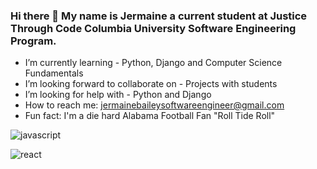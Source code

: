 ### Hi there 👋 My name is Jermaine a current student at Justice Through Code Columbia University Software Engineering Program.



- I’m currently learning - Python, Django and Computer Science Fundamentals
- I’m looking forward to collaborate on - Projects with students
- I’m looking for help with - Python and Django
- How to reach me: jermainebaileysoftwareengineer@gmail.com
- Fun fact: I'm a die hard Alabama Football Fan "Roll Tide Roll"

![javascript](https://img.shields.io/badge/Javascript-000000?style=for-the-badge&logo=Javascript&logoColor=#F7DF1E)

![react](https://img.shields.io/badge/React-000000?style=for-the-badge&logo=React&logoColor=#61DAFB) 